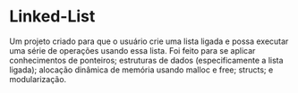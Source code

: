 # Linked-List
Um projeto criado para que o usuário crie uma lista ligada e possa executar uma série de operações usando essa lista.
Foi feito para se aplicar conhecimentos de ponteiros; estruturas de dados (especificamente a lista ligada); alocação dinâmica de memória usando malloc e free; structs; e modularização.
